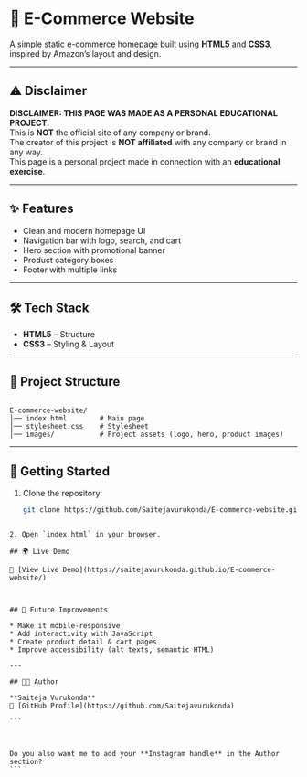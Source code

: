 
# 🛒 E-Commerce Website

A simple static e-commerce homepage built using **HTML5** and **CSS3**, inspired by Amazon’s layout and design.

---

## ⚠️ Disclaimer
**DISCLAIMER: THIS PAGE WAS MADE AS A PERSONAL EDUCATIONAL PROJECT.**  
This is **NOT** the official site of any company or brand.  
The creator of this project is **NOT affiliated** with any company or brand in any way.  
This page is a personal project made in connection with an **educational exercise**.

---

## ✨ Features
- Clean and modern homepage UI  
- Navigation bar with logo, search, and cart  
- Hero section with promotional banner  
- Product category boxes  
- Footer with multiple links  

---

## 🛠️ Tech Stack
- **HTML5** – Structure  
- **CSS3** – Styling & Layout  

---

## 📂 Project Structure
```

E-commerce-website/
│── index.html        # Main page
│── stylesheet.css    # Stylesheet
│── images/           # Project assets (logo, hero, product images)

````

---

## 🚀 Getting Started
1. Clone the repository:  
   ```bash
   git clone https://github.com/Saitejavurukonda/E-commerce-website.git
````

2. Open `index.html` in your browser.

## 🌍 Live Demo

🔗 [View Live Demo](https://saitejavurukonda.github.io/E-commerce-website/)



## 📌 Future Improvements

* Make it mobile-responsive
* Add interactivity with JavaScript
* Create product detail & cart pages
* Improve accessibility (alt texts, semantic HTML)

---

## 👨‍💻 Author

**Saiteja Vurukonda**
🔗 [GitHub Profile](https://github.com/Saitejavurukonda)

```



Do you also want me to add your **Instagram handle** in the Author section?
```
